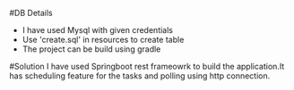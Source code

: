 #DB Details
- I have used Mysql with given credentials
- Use 'create.sql' in resources to create table
- The project can be build using gradle

#Solution
  I have used Springboot rest frameowrk to build the application.It has scheduling feature for the tasks and polling using http connection.


